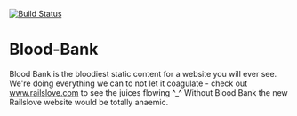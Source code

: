 [![Build Status](http://travis-ci.org/railslove/blood-bank.png)](http://travis-ci.org/railslove/blood-bank)

Blood-Bank
==========

Blood Bank is the bloodiest static content for a website you will ever see.
We're doing everything we can to not let it coagulate - check out www.railslove.com to see the juices flowing ^_^
Without Blood Bank the new Railslove website would be totally anaemic.
